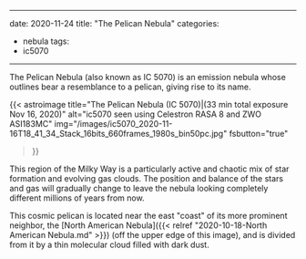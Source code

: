 ------
date: 2020-11-24
title: "The Pelican Nebula"
categories:
- nebula
tags:
- ic5070
---
The Pelican Nebula (also known as IC 5070) is an emission nebula whose outlines bear a resemblance to a pelican, giving rise to its name. 


<!--more-->
{{< astroimage
title="The Pelican Nebula (IC 5070)|(33 min total exposure Nov 16, 2020)"
   alt="ic5070 seen using Celestron RASA 8 and ZWO ASI183MC"
   img="/images/ic5070_2020-11-16T18_41_34_Stack_16bits_660frames_1980s_bin50pc.jpg"
   fsbutton="true"
>}}

This region of the Milky Way is a particularly active and chaotic mix of star formation and evolving gas clouds. The position and balance of the stars and gas will gradually change to leave the nebula looking completely different millions of years from now.

This cosmic pelican is located near the east "coast" of its more prominent neighbor,
the [North American Nebula]({{< relref "2020-10-18-North American Nebula.md" >}}) (off the upper edge of this image), and is divided from it by a thin molecular cloud filled with dark dust.



